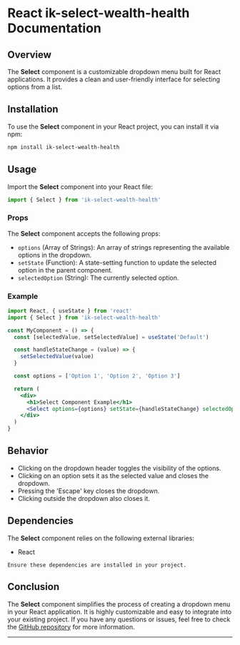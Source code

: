 # React ik-select-wealth-health Documentation

## Overview

The **Select** component is a customizable dropdown menu built for React applications. It provides a clean and user-friendly interface for selecting options from a list.

## Installation

To use the **Select** component in your React project, you can install it via npm:

```bash
npm install ik-select-wealth-health
```

## Usage

Import the **Select** component into your React file:

```jsx
import { Select } from 'ik-select-wealth-health'
```

### Props

The **Select** component accepts the following props:

- `options` (Array of Strings): An array of strings representing the available options in the dropdown.
- `setState` (Function): A state-setting function to update the selected option in the parent component.
- `selectedOption` (String): The currently selected option.

### Example

```jsx
import React, { useState } from 'react'
import { Select } from 'ik-select-wealth-health'

const MyComponent = () => {
  const [selectedValue, setSelectedValue] = useState('Default')

  const handleStateChange = (value) => {
    setSelectedValue(value)
  }

  const options = ['Option 1', 'Option 2', 'Option 3']

  return (
    <div>
      <h1>Select Component Example</h1>
      <Select options={options} setState={handleStateChange} selectedOption={selectedValue} />
    </div>
  )
}
```

## Behavior

- Clicking on the dropdown header toggles the visibility of the options.
- Clicking on an option sets it as the selected value and closes the dropdown.
- Pressing the 'Escape' key closes the dropdown.
- Clicking outside the dropdown also closes it.

## Dependencies

The **Select** component relies on the following external libraries:

- React

`Ensure these dependencies are installed in your project.`

## Conclusion

The **Select** component simplifies the process of creating a dropdown menu in your React application. It is highly customizable and easy to integrate into your existing project. If you have any questions or issues, feel free to check the [GitHub repository](https://github.com/iKnorr/ik-select-wealth-health) for more information.

---

```

```

